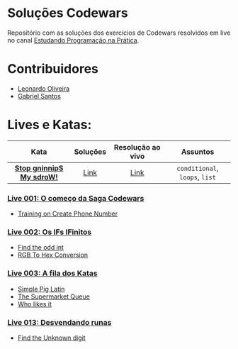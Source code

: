 # Soluções Codewars

Repositório com as soluções dos exercícios de Codewars resolvidos em live no canal
[Estudando Programação na Prática](https://youtube.com/channel/UCrr9mziS3eGCM7imKhyU0HA).

# Contribuidores

- [Leonardo Oliveira](https://github.com/olv-leo)
- [Gabriel Santos](https://github.com/santos-bino)

# Lives e Katas:

|Kata    |Soluções    |Resolução ao vivo    |Assuntos  |
|:------:|:----------:|:-------------------:|:--------:|
|**[Stop gninnipS My sdroW!](https://www.codewars.com/kata/5264d2b162488dc400000001)**|[Link](https://github.com/Estudando-Programacao-na-Pratica/solucoes-codewars/tree/main/live001%20-%20Stop%20gninnipS%20My%20sdroW!)|[Link](https://youtu.be/2jSXuPXfYko)| `conditional`, `loops`, `list`


### [Live 001: O começo da Saga Codewars](https://youtu.be/2jSXuPXfYko)
- [Training on Create Phone Number](https://github.com/Estudando-Programacao-na-Pratica/solucoes-codewars/tree/main/live001%20-%20Training%20on%20Create%20Phone%20Number)

### [Live 002: Os IFs IFinitos](https://youtu.be/P6khcpFts2E)

- [Find the odd int](https://github.com/Estudando-Programacao-na-Pratica/solucoes-codewars/tree/main/live002%20-%20Find%20the%20odd%20int)
- [RGB To Hex Conversion](https://github.com/Estudando-Programacao-na-Pratica/solucoes-codewars/tree/main/live002%20-%20RGB%20To%20Hex%20Conversion)

### [Live 003: A fila dos Katas](https://youtu.be/Jz5JlUd7EX4)

- [Simple Pig Latin](https://github.com/Estudando-Programacao-na-Pratica/solucoes-codewars/tree/main/live003%20-%20Simple%20Pig%20Latin)
- [The Supermarket Queue](https://github.com/Estudando-Programacao-na-Pratica/solucoes-codewars/tree/main/live003%20-%20The%20Supermarket%20Queue)
- [Who likes it](https://github.com/Estudando-Programacao-na-Pratica/solucoes-codewars/tree/main/live003%20-%20Who%20likes%20it)

### [Live 013: Desvendando runas](https://youtu.be/sxoBPzELRZI)

- [Find the Unknown digit](https://github.com/Estudando-Programacao-na-Pratica/solucoes-codewars/tree/main/live012_Find_the_Unknown_digit)